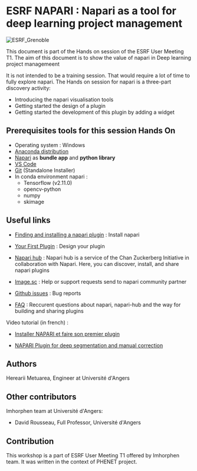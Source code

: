 # ESRF NAPARI : Napari as a tool for deep learning project management

![ESRF_Grenoble](https://github.com/hereariim/ESRF-NAPARI/assets/93375163/052ce4fc-cea1-478b-911b-0212242e4656)

This document is part of the Hands on session of the ESRF User Meeting T1. The aim of this document is to show the value of napari in Deep learning project managemeent

It is not intended to be a training session. That would require a lot of time to fully explore napari. The Hands on session for napari is a three-part discovery activity:
- Introducing the napari visualisation tools
- Getting started the design of a plugin
- Getting started the development of this plugin by adding a widget

## Prerequisites tools for this session Hands On

- Operating system : Windows
- [Anaconda distribution](https://www.anaconda.com/download)
- [Napari](https://napari.org/stable/tutorials/fundamentals/installation.html) as **bundle app** and **python library**
- [VS Code](https://code.visualstudio.com/)
- [Git](https://git-scm.com/download/win) (Standalone Installer)
- In conda environment napari : 
    * Tensorflow (v2.11.0)
    * opencv-python
    * numpy
    * skimage

## Useful links

- [Finding and installing a napari plugin](https://napari.org/stable/plugins/find_and_install_plugin.html) : Install napari

- [Your First Plugin](https://napari.org/stable/plugins/first_plugin.html) : Design your plugin

- [Napari hub](https://www.napari-hub.org/) : Napari hub is a service of the Chan Zuckerberg Initiative in collaboration with Napari. Here, you can discover, install, and share napari plugins 

- [Image.sc](https://forum.image.sc/tag/napari) : Help or support requests send to napari community partner

- [Github issues](https://github.com/napari/napari/issues) : Bug reports

- [FAQ](https://www.napari-hub.org/faq) : Reccurent questions about napari, napari-hub and the way for building and sharing plugins

Video tutorial (in french) : 

- [Installer NAPARI et faire son premier plugin](https://www.youtube.com/watch?v=lMEVJxIlkXw&ab_channel=ImHorPhenBioimagingresearchgroup)

- [NAPARI Plugin for deep segmentation and manual correction](https://www.youtube.com/watch?v=Wzgl1aDT504&t=872s&ab_channel=ImHorPhenBioimagingresearchgroup)

## Authors

Herearii Metuarea, Engineer at Université d'Angers

## Other contributors

Imhorphen team at Université d'Angers:

* David Rousseau, Full Professor, Université d'Angers

## Contribution

This workshop is a part of ESRF User Meeting T1 offered by Imhorphen team. It was written in the context of PHENET project.
